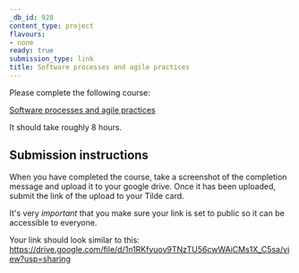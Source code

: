 ```yaml
---
_db_id: 928
content_type: project
flavours:
- none
ready: true
submission_type: link
title: Software processes and agile practices
---
```


Please complete the following course: 

[Software processes and agile practices](https://www.coursera.org/learn/software-processes-and-agile-practices)

It should take roughly 8 hours.

## Submission instructions

When you have completed the course, take a screenshot of the completion message and upload it to your google drive. Once it has been uploaded, submit the link of the upload to your Tilde card.

It's very *important* that you make sure your link is set to public so it can be accessible to everyone.

Your link should look similar to this: 
https://drive.google.com/file/d/1n1RKfyuov9TNzTU56cwWAiCMs1X_C5sa/view?usp=sharing
